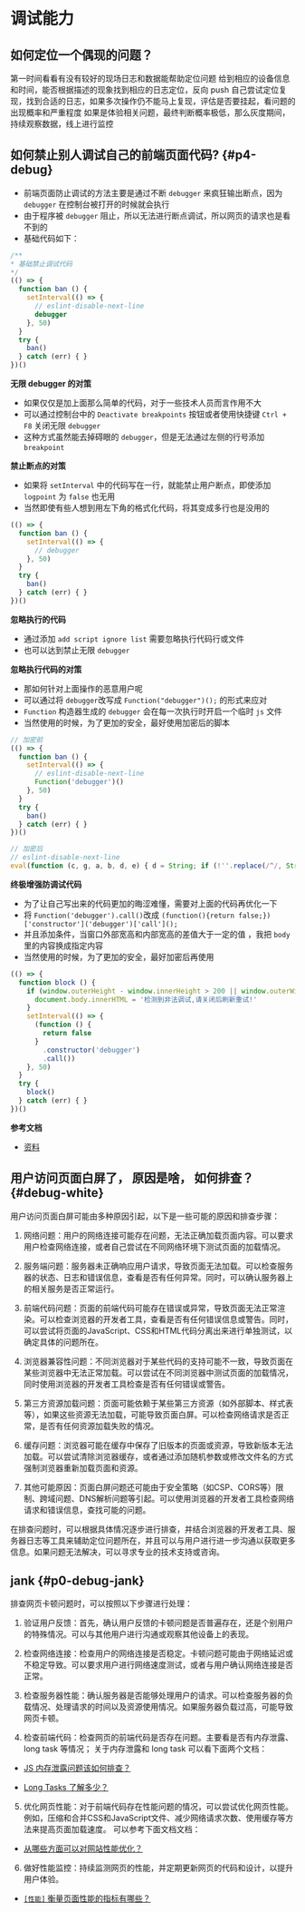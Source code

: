 # 调试能力

## 如何定位一个偶现的问题？

第一时间看看有没有较好的现场日志和数据能帮助定位问题
给到相应的设备信息和时间，能否根据描述的现象找到相应的日志定位，反向 push
自己尝试定位复现，找到合适的日志，如果多次操作仍不能马上复现，评估是否要挂起，看问题的出现概率和严重程度
如果是体验相关问题，最终判断概率极低，那么灰度期间，持续观察数据，线上进行监控

## 如何禁止别人调试自己的前端页面代码? {#p4-debug}

* 前端页面防止调试的方法主要是通过不断 `debugger` 来疯狂输出断点，因为 `debugger` 在控制台被打开的时候就会执行
* 由于程序被 `debugger` 阻止，所以无法进行断点调试，所以网页的请求也是看不到的
* 基础代码如下：

```javascript
/**
* 基础禁止调试代码
*/
(() => {
  function ban () {
    setInterval(() => {
      // eslint-disable-next-line
      debugger
    }, 50)
  }
  try {
    ban()
  } catch (err) { }
})()
```

**无限 debugger 的对策**

* 如果仅仅是加上面那么简单的代码，对于一些技术人员而言作用不大
* 可以通过控制台中的 `Deactivate breakpoints` 按钮或者使用快捷键 `Ctrl + F8` 关闭无限 `debugger`
* 这种方式虽然能去掉碍眼的 `debugger`，但是无法通过左侧的行号添加 `breakpoint`

**禁止断点的对策**

* 如果将 `setInterval` 中的代码写在一行，就能禁止用户断点，即使添加 `logpoint` 为 `false` 也无用
* 当然即使有些人想到用左下角的格式化代码，将其变成多行也是没用的

```javascript
(() => {
  function ban () {
    setInterval(() => {
      // debugger
    }, 50)
  }
  try {
    ban()
  } catch (err) { }
})()
```

**忽略执行的代码**

* 通过添加 `add script ignore list` 需要忽略执行代码行或文件
* 也可以达到禁止无限 `debugger`

**忽略执行代码的对策**

* 那如何针对上面操作的恶意用户呢
* 可以通过将 `debugger`改写成 `Function("debugger")();` 的形式来应对
* `Function` 构造器生成的 `debugger` 会在每一次执行时开启一个临时 `js` 文件
* 当然使用的时候，为了更加的安全，最好使用加密后的脚本

```javascript
// 加密前
(() => {
  function ban () {
    setInterval(() => {
      // eslint-disable-next-line
      Function('debugger')()
    }, 50)
  }
  try {
    ban()
  } catch (err) { }
})()

// 加密后
// eslint-disable-next-line
eval(function (c, g, a, b, d, e) { d = String; if (!''.replace(/^/, String)) { for (;a--;)e[a] = b[a] || a; b = [function (f) { return e[f] }]; d = function () { return '\w+' }; a = 1 } for (;a--;)b[a] && (c = c.replace(new RegExp('\b' + d(a) + '\b', 'g'), b[a])); return c }('(()=>{1 0(){2(()=>{3("4")()},5)}6{0()}7(8){}})();', 9, 9, 'block function setInterval Function debugger 50 try catch err'.split(' '), 0, {}))
```

**终极增强防调试代码**

* 为了让自己写出来的代码更加的晦涩难懂，需要对上面的代码再优化一下
* 将 `Function('debugger').call()`改成 `(function(){return false;})['constructor']('debugger')['call']();`
* 并且添加条件，当窗口外部宽高和内部宽高的差值大于一定的值 ，我把 `body` 里的内容换成指定内容
* 当然使用的时候，为了更加的安全，最好加密后再使用

```javascript
(() => {
  function block () {
    if (window.outerHeight - window.innerHeight > 200 || window.outerWidth - window.innerWidth > 200) {
      document.body.innerHTML = '检测到非法调试,请关闭后刷新重试!'
    }
    setInterval(() => {
      (function () {
        return false
      }
        .constructor('debugger')
        .call())
    }, 50)
  }
  try {
    block()
  } catch (err) { }
})()
```

**参考文档**

* [资料](https://juejin.cn/post/7262175454714626108)

## 用户访问页面白屏了， 原因是啥， 如何排查？ {#debug-white}

用户访问页面白屏可能由多种原因引起，以下是一些可能的原因和排查步骤：

1. 网络问题：用户的网络连接可能存在问题，无法正确加载页面内容。可以要求用户检查网络连接，或者自己尝试在不同网络环境下测试页面的加载情况。

2. 服务端问题：服务器未正确响应用户请求，导致页面无法加载。可以检查服务器的状态、日志和错误信息，查看是否有任何异常。同时，可以确认服务器上的相关服务是否正常运行。

3. 前端代码问题：页面的前端代码可能存在错误或异常，导致页面无法正常渲染。可以检查浏览器的开发者工具，查看是否有任何错误信息或警告。同时，可以尝试将页面的JavaScript、CSS和HTML代码分离出来进行单独测试，以确定具体的问题所在。

4. 浏览器兼容性问题：不同浏览器对于某些代码的支持可能不一致，导致页面在某些浏览器中无法正常加载。可以尝试在不同浏览器中测试页面的加载情况，同时使用浏览器的开发者工具检查是否有任何错误或警告。

5. 第三方资源加载问题：页面可能依赖于某些第三方资源（如外部脚本、样式表等），如果这些资源无法加载，可能导致页面白屏。可以检查网络请求是否正常，是否有任何资源加载失败的情况。

6. 缓存问题：浏览器可能在缓存中保存了旧版本的页面或资源，导致新版本无法加载。可以尝试清除浏览器缓存，或者通过添加随机参数或修改文件名的方式强制浏览器重新加载页面和资源。

7. 其他可能原因：页面白屏问题还可能由于安全策略（如CSP、CORS等）限制、跨域问题、DNS解析问题等引起。可以使用浏览器的开发者工具检查网络请求和错误信息，查找可能的问题。

在排查问题时，可以根据具体情况逐步进行排查，并结合浏览器的开发者工具、服务器日志等工具来辅助定位问题所在，并且可以与用户进行进一步沟通以获取更多信息。如果问题无法解决，可以寻求专业的技术支持或咨询。

## jank {#p0-debug-jank}

排查网页卡顿问题时，可以按照以下步骤进行处理：

1. 验证用户反馈：首先，确认用户反馈的卡顿问题是否普遍存在，还是个别用户的特殊情况。可以与其他用户进行沟通或观察其他设备上的表现。

2. 检查网络连接：检查用户的网络连接是否稳定。卡顿问题可能由于网络延迟或不稳定导致。可以要求用户进行网络速度测试，或者与用户确认网络连接是否正常。

3. 检查服务器性能：确认服务器是否能够处理用户的请求。可以检查服务器的负载情况、处理请求的时间以及资源使用情况。如果服务器负载过高，可能导致网页卡顿。

4. 检查前端代码：检查网页的前端代码是否存在问题。主要看是否有内存泄露、long task 等情况；
关于内存泄露和 long task 可以看下面两个文档：

* [JS 内存泄露问题该如何排查？](https://github.com/pro-collection/interview-question/issues/76)

* [Long Tasks 了解多少？](https://github.com/pro-collection/interview-question/issues/255)

5. 优化网页性能：对于前端代码存在性能问题的情况，可以尝试优化网页性能。例如，压缩和合并CSS和JavaScript文件、减少网络请求次数、使用缓存等方法来提高页面加载速度。
可以参考下面文档文档：

* [从哪些方面可以对网站性能优化？](https://github.com/pro-collection/interview-question/issues/89)

6. 做好性能监控：持续监测网页的性能，并定期更新网页的代码和设计，以提升用户体验。

* [`[性能]` 衡量页面性能的指标有哪些？](https://github.com/pro-collection/interview-question/issues/515)

